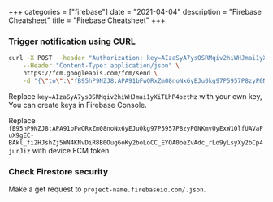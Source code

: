 +++
categories = ["firebase"]
date = "2021-04-04"
description = "Firebase Cheatsheet"
title = "Firebase Cheatsheet"
+++

### Trigger notification using CURL
```bash
curl -X POST --header "Authorization: key=AIzaSyA7ysOSRMqiv2hiWHJmai1yXiTLhP4oztMz" \
	--Header "Content-Type: application/json" \
	https://fcm.googleapis.com/fcm/send \
	-d "{\"to\":\"fB95hP9NZJ8:APA91bFwORxZm08noNx6yEJu0kg97P5957P8zyP0NKmvUyExW1OlfUAVaPuX9gEC-BAkl_fi2HJshZj5WN4KNvDiR8B0Oug6oKy2boLoCC_EYOA0oeZvAdc_rLo9yLsyXy2bCp4jurJiz\",\"notification\":{\"body\":\"ENTER YOUR MESSAGE HERE\"}"
```

Replace `key=AIzaSyA7ysOSRMqiv2hiWHJmai1yXiTLhP4oztMz` with your own key, You can create keys in Firebase Console.

Replace `fB95hP9NZJ8:APA91bFwORxZm08noNx6yEJu0kg97P5957P8zyP0NKmvUyExW1OlfUAVaPuX9gEC-BAkl_fi2HJshZj5WN4KNvDiR8B0Oug6oKy2boLoCC_EYOA0oeZvAdc_rLo9yLsyXy2bCp4jurJiz` with device FCM token.

### Check Firestore security
Make a get request to `project-name.firebaseio.com/.json`.

